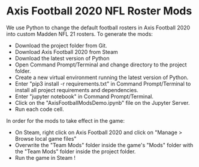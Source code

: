 # Axis Football 2020 NFL Roster Mods
We use Python to change the default football rosters in Axis Football 2020 into custom Madden NFL 21 rosters. To generate the mods:

- Download the project folder from Git.
- Download Axis Football 2020 from Steam
- Download the latest version of Python
- Open Command Prompt/Terminal and change directory to the project folder.
- Create a new virtual environment running the latest version of Python. 
- Enter "pip3 install -r requirements.txt" in Command Prompt/Terminal to install all project requirements and dependencies.
- Enter "jupyter notebook" in Command Prompt/Terminal. 
- Click on the "AxisFootballModsDemo.ipynb" file on the Jupyter Server.
- Run each code cell.
  
In order for the mods to take effect in the game:
- On Steam, right click on Axis Football 2020 and click on "Manage > Browse local game files"
- Overwrite the "Team Mods" folder inside the game's "Mods" folder with the "Team Mods" folder inside the project folder. 
- Run the game in Steam !


